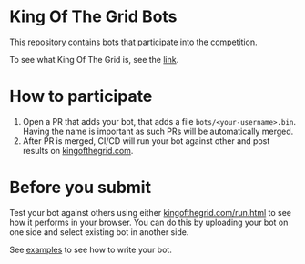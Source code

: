 # King Of The Grid Bots

This repository contains bots that participate into the competition.

To see what King Of The Grid is, see the [link](https://github.com/kingofthegrid/king-of-the-grid?tab=readme-ov-file#king-of-the-grid).

# How to participate

1. Open a PR that adds your bot, that adds a file `bots/<your-username>.bin`.
   Having the name is important as such PRs will be automatically merged.
2. After PR is merged, CI/CD will run your bot against other and post results on [kingofthegrid.com](https://kingofthegrid.com).

# Before you submit

Test your bot against others using either [kingofthegrid.com/run.html](https://kingofthegrid.com/run.html) to see how it performs in your browser. You can do this by uploading your bot on one side and select existing bot in another side.

See [examples](https://github.com/kingofthegrid/king-of-the-grid/tree/master/examples) to see how to write your bot. 